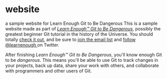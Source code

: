 # website
a sample website for Learn Enough Git to Be Dangerous
This is a sample website made as part of [*Learn Enough™ Git to Be
Dangerous*](http://learnenough.com/git-tutorial), possibly the greatest
beginner Git tutorial in the history of the Universe. You should totally [
check it out](http://learnenough.com/git-tutorial), and be sure to [join
the email list](http://learnenough.com/#email_list) and [follow @learnenough
](http://twitter.com/learnenough) on Twitter.

After finishing *Learn Enough™ Git to Be Dangerous*, you'll know enough Git
to be *dangerous*. This means you'll be able to use Git to track changes in
your projects, back up data, share your work with others, and collaborate
with programmers and other users of Git.
